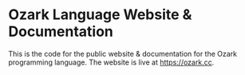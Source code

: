 Ozark Language Website & Documentation
====================

This is the code for the public website & documentation for the Ozark programming language. The website is live at https://ozark.cc.
